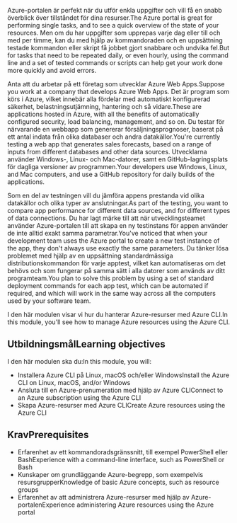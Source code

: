 <span data-ttu-id="25b92-101">Azure-portalen är perfekt när du utför enkla uppgifter och vill få en snabb överblick över tillståndet för dina resurser.</span><span class="sxs-lookup"><span data-stu-id="25b92-101">The Azure portal is great for performing single tasks, and to see a quick overview of the state of your resources.</span></span> <span data-ttu-id="25b92-102">Men om du har uppgifter som upprepas varje dag eller till och med per timme, kan du med hjälp av kommandoraden och en uppsättning testade kommandon eller skript få jobbet gjort snabbare och undvika fel.</span><span class="sxs-lookup"><span data-stu-id="25b92-102">But for tasks that need to be repeated daily, or even hourly, using the command line and a set of tested commands or scripts can help get your work done more quickly and avoid errors.</span></span>

<span data-ttu-id="25b92-103">Anta att du arbetar på ett företag som utvecklar Azure Web Apps.</span><span class="sxs-lookup"><span data-stu-id="25b92-103">Suppose you work at a company that develops Azure Web Apps.</span></span> <span data-ttu-id="25b92-104">Det är program som körs i Azure, vilket innebär alla fördelar med automatiskt konfigurerad säkerhet, belastningsutjämning, hantering och så vidare.</span><span class="sxs-lookup"><span data-stu-id="25b92-104">These are applications hosted in Azure, with all the benefits of automatically configured security, load balancing, management, and so on.</span></span> <span data-ttu-id="25b92-105">Du testar för närvarande en webbapp som genererar försäljningsprognoser, baserat på ett antal indata från olika databaser och andra datakällor.</span><span class="sxs-lookup"><span data-stu-id="25b92-105">You're currently testing a web app that generates sales forecasts, based on a range of inputs from different databases and other data sources.</span></span> <span data-ttu-id="25b92-106">Utvecklarna använder Windows-, Linux- och Mac-datorer, samt en GitHub-lagringsplats för dagliga versioner av programmen.</span><span class="sxs-lookup"><span data-stu-id="25b92-106">Your developers use Windows, Linux, and Mac computers, and use a GitHub repository for daily builds of the applications.</span></span>

<span data-ttu-id="25b92-107">Som en del av testningen vill du jämföra appens prestanda vid olika datakällor och olika typer av anslutningar.</span><span class="sxs-lookup"><span data-stu-id="25b92-107">As part of the testing, you want to compare app performance for different data sources, and for different types of data connections.</span></span> <span data-ttu-id="25b92-108">Du har lagt märke till att när utvecklingsteamet använder Azure-portalen till att skapa en ny testinstans för appen använder de inte alltid exakt samma parametrar.</span><span class="sxs-lookup"><span data-stu-id="25b92-108">You've noticed that when your development team uses the Azure portal to create a new test instance of the app, they don't always use exactly the same parameters.</span></span> <span data-ttu-id="25b92-109">Du tänker lösa problemet med hjälp av en uppsättning standardmässiga distributionskommandon för varje apptest, vilket kan automatiseras om det behövs och som fungerar på samma sätt i alla datorer som används av ditt programteam.</span><span class="sxs-lookup"><span data-stu-id="25b92-109">You plan to solve this problem by using a set of standard deployment commands for each app test, which can be automated if required, and which will work in the same way across all the computers used by your software team.</span></span>

<span data-ttu-id="25b92-110">I den här modulen visar vi hur du hanterar Azure-resurser med Azure CLI.</span><span class="sxs-lookup"><span data-stu-id="25b92-110">In this module, you'll see how to manage Azure resources using the Azure CLI.</span></span>

## <a name="learning-objectives"></a><span data-ttu-id="25b92-111">Utbildningsmål</span><span class="sxs-lookup"><span data-stu-id="25b92-111">Learning objectives</span></span>

<span data-ttu-id="25b92-112">I den här modulen ska du:</span><span class="sxs-lookup"><span data-stu-id="25b92-112">In this module, you will:</span></span>

- <span data-ttu-id="25b92-113">Installera Azure CLI på Linux, macOS och/eller Windows</span><span class="sxs-lookup"><span data-stu-id="25b92-113">Install the Azure CLI on Linux, macOS, and/or Windows</span></span>
- <span data-ttu-id="25b92-114">Ansluta till en Azure-prenumeration med hjälp av Azure CLI</span><span class="sxs-lookup"><span data-stu-id="25b92-114">Connect to an Azure subscription using the Azure CLI</span></span>
- <span data-ttu-id="25b92-115">Skapa Azure-resurser med Azure CLI</span><span class="sxs-lookup"><span data-stu-id="25b92-115">Create Azure resources using the Azure CLI</span></span>

## <a name="prerequisites"></a><span data-ttu-id="25b92-116">Krav</span><span class="sxs-lookup"><span data-stu-id="25b92-116">Prerequisites</span></span>

- <span data-ttu-id="25b92-117">Erfarenhet av ett kommandoradsgränssnitt, till exempel PowerShell eller Bash</span><span class="sxs-lookup"><span data-stu-id="25b92-117">Experience with a command-line interface, such as PowerShell or Bash</span></span>
- <span data-ttu-id="25b92-118">Kunskaper om grundläggande Azure-begrepp, som exempelvis resursgrupper</span><span class="sxs-lookup"><span data-stu-id="25b92-118">Knowledge of basic Azure concepts, such as resource groups</span></span>
- <span data-ttu-id="25b92-119">Erfarenhet av att administrera Azure-resurser med hjälp av Azure-portalen</span><span class="sxs-lookup"><span data-stu-id="25b92-119">Experience administering Azure resources using the Azure portal</span></span>